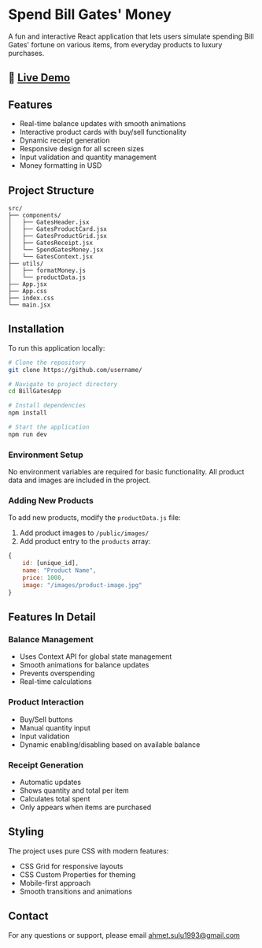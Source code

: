 # Spend Bill Gates' Money

A fun and interactive React application that lets users simulate spending Bill Gates' fortune on various items, from everyday products to luxury purchases.

## 🚀 [Live Demo](https://bright-croquembouche-742616.netlify.app/)

## Features

- Real-time balance updates with smooth animations
- Interactive product cards with buy/sell functionality
- Dynamic receipt generation
- Responsive design for all screen sizes
- Input validation and quantity management
- Money formatting in USD

## Project Structure

```
src/
├── components/
│   ├── GatesHeader.jsx
│   ├── GatesProductCard.jsx
│   ├── GatesProductGrid.jsx
│   ├── GatesReceipt.jsx
│   └── SpendGatesMoney.jsx
│   └── GatesContext.jsx
├── utils/
│   ├── formatMoney.js
│   └── productData.js
├── App.jsx
├── App.css
├── index.css
└── main.jsx
```

## Installation

To run this application locally:

```bash
# Clone the repository
git clone https://github.com/username/

# Navigate to project directory
cd BillGatesApp

# Install dependencies
npm install

# Start the application
npm run dev
```

### Environment Setup

No environment variables are required for basic functionality. All product data and images are included in the project.

### Adding New Products

To add new products, modify the `productData.js` file:

1. Add product images to `/public/images/`
2. Add product entry to the `products` array:
```javascript
{
    id: [unique_id],
    name: "Product Name",
    price: 1000,
    image: "/images/product-image.jpg"
}
```

## Features In Detail

### Balance Management
- Uses Context API for global state management
- Smooth animations for balance updates
- Prevents overspending
- Real-time calculations

### Product Interaction
- Buy/Sell buttons
- Manual quantity input
- Input validation
- Dynamic enabling/disabling based on available balance

### Receipt Generation
- Automatic updates
- Shows quantity and total per item
- Calculates total spent
- Only appears when items are purchased

## Styling

The project uses pure CSS with modern features:
- CSS Grid for responsive layouts
- CSS Custom Properties for theming
- Mobile-first approach
- Smooth transitions and animations

## Contact

For any questions or support, please email ahmet.sulu1993@gmail.com
